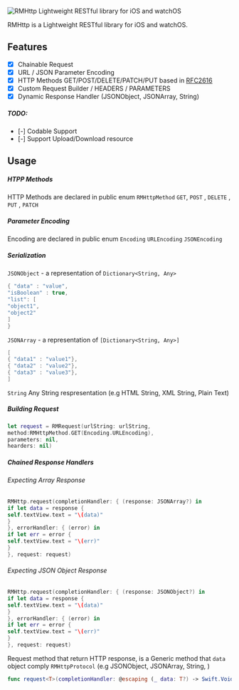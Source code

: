 ![RMHttp Lightweight RESTful library for iOS and watchOS](https://raw.githubusercontent.com/rogermolas/RMHttp/master/RMHttp/Assets.xcassets/RMHttp.imageset/RMHttp.png)


RMHttp is a Lightweight RESTful library for iOS and watchOS.

## Features

- [x]  Chainable Request
- [x]  URL / JSON  Parameter Encoding
- [x]  HTTP Methods GET/POST/DELETE/PATCH/PUT based in  [RFC2616](https://tools.ietf.org/html/rfc2616#section-5.1.1)
- [x]  Custom Request Builder / HEADERS / PARAMETERS
- [x]  Dynamic Response Handler (JSONObject, JSONArray, String)
##### TODO:
- [-] Codable Support
- [-] Support Upload/Download resource


## Usage

##### HTPP Methods
HTTP Methods are declared in public enum `RMHttpMethod`
`GET`, `POST` , `DELETE` , `PUT` , `PATCH`

##### Parameter Encoding
Encoding are declared in public enum `Encoding`
`URLEncoding` `JSONEncoding`

##### Serialization
`JSONObject` - a representation of `Dictionary<String, Any>`
```swift
{ "data" : "value",
"isBoolean" : true,
"list": [
"object1",
"object2"
]
}
```

`JSONArray` - a representation of `[Dictionary<String, Any>]`

```swift
[
{ "data1" : "value1"},
{ "data2" : "value2"},
{ "data3" : "value3"},
]
```
`String`
Any String respresentation (e.g HTML String, XML String, Plain Text)

##### Building Request

```swift
let request = RMRequest(urlString: urlString,
method:RMHttpMethod.GET(Encoding.URLEncoding),
parameters: nil,
hearders: nil)
```

##### Chained Response Handlers

###### Expecting Array Response
```swift
RMHttp.request(completionHandler: { (response: JSONArray?) in
if let data = response {
self.textView.text = "\(data)"
}
}, errorHandler: { (error) in
if let err = error {
self.textView.text = "\(err)"
}
}, request: request)
```

###### Expecting JSON Object Response
```swift
RMHttp.request(completionHandler: { (response: JSONObject?) in
if let data = response {
self.textView.text = "\(data)"
}
}, errorHandler: { (error) in
if let err = error {
self.textView.text = "\(err)"
}
}, request: request)
```

Request method that return HTTP response, is a Generic method that `data` object comply `RMHttpProtocol` (e.g JSONObject, JSONArray,  String, )
```swift
func request<T>(completionHandler: @escaping (_ data: T?) -> Swift.Void, errorHandler: @escaping (_ error: RMError?) -> Swift.Void, request: RMRequest) {
```



